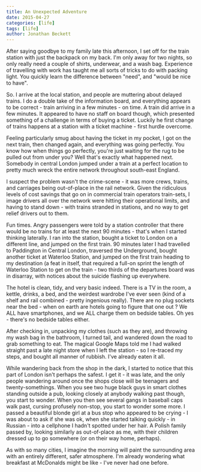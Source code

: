 ```yaml
---
title: An Unexpected Adventure
date: 2015-04-27
categories: [life]
tags: [life]
author: Jonathan Beckett
---
```


After saying goodbye to my family late this afternoon, I set off for the train station with just the backpack on my back. I'm only away for two nights, so only really need a couple of shirts, underwear, and a wash bag. Experience of travelling with work has taught me all sorts of tricks to do with packing light. You quickly learn the difference between "need", and "would be nice to have".

So. I arrive at the local station, and people are muttering about delayed trains. I do a double take of the information board, and everything appears to be correct - train arriving in a few minutes - on time. A train did arrive in a few minutes. It appeared to have no staff on board though, which presented something of a challenge in terms of buying a ticket. Luckily he first change of trains happens at a station with a ticket machine - first hurdle overcome.

Feeling particularly smug about having the ticket in my pocket, I got on the next train, then changed again, and everything was going perfectly. You know how when things go perfectly, you're just waiting for the rug to be pulled out from under you? Well that's exactly what happened next. Somebody in central London jumped under a train at a perfect location to pretty much wreck the entire network throughout south-east England.

I suspect the problem wasn't the crime-scene - it was more crews, trains, and carriages being out-of-place in the rail network. Given the ridiculous levels of cost savings that go on in commercial train operators train-sets, I image drivers all over the network were hitting their operational limits, and having to stand down - with trains stranded in stations, and no way to get relief drivers out to them.

Fun times. Angry passengers were told by a station controller that there would be no trains for at least the next 90 minutes - that's when I started thinking laterally. I ran into the station, bought a ticket to London on a different line, and jumped on the first train. 90 minutes later I had travelled to Paddington in Central London, traversed the Underground, bought another ticket at Waterloo Station, and jumped on the first train heading to my destination (a feat in itself, that required a full-on sprint the length of Waterloo Station to get on the train - two thirds of the departures board was in disarray, with notices about the suicide flashing up everywhere.

The hotel is clean, tidy, and very basic indeed. There is a TV in the room, a kettle, drinks, a bed, and the weirdest wardrobe I've ever seen (kind of a shelf and rail combined - pretty ingenious really). There are no plug sockets near the bed - when on earth are hotels going to figure that one out ? We ALL have smartphones, and we ALL charge them on bedside tables. Oh yes - there's no bedside tables either.

After checking in, unpacking my clothes (such as they are), and throwing my wash bag in the bathroom, I turned tail, and wandered down the road to grab something to eat. The magical Google Maps told me I had walked straight past a late night store when I left the station - so I re-traced my steps, and bought all manner of rubbish. I've already eaten it all.

While wandering back from the shop in the dark, I started to notice that this part of London isn't perhaps the safest. I get it - it was late, and the only people wandering around once the shops close will be teenagers and twenty-somethings. When you see two huge black guys in smart clothes standing outside a pub, looking closely at anybody walking past though, you start to wonder. When you then see several gangs in baseball caps walk past, cursing profusely non-stop, you start to wonder some more. I passed a beautiful blonde girl at a bus stop who appeared to be crying - I was about to ask if she was ok, when she started talking quickly - in Russian - into a cellphone I hadn't spotted under her hair. A Polish family passed by, looking similarly as out-of-place as me, with their children dressed up to go somewhere (or on their way home, perhaps).

As with so many cities, I imagine the morning will paint the surrounding area with an entirely different, safer atmosphere. I'm already wondering what breakfast at McDonalds might be like - I've never had one before.